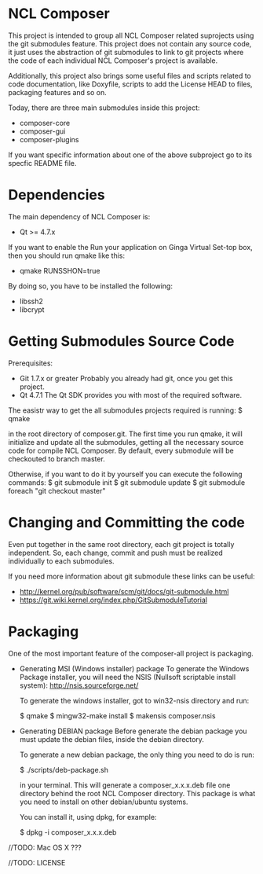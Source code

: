 NCL Composer
============
This project is intended to group all NCL Composer related suprojects using 
the git submodules feature. This project does not contain any source code, it 
just uses the abstraction of git submodules to link to git projects where the 
code of each individual NCL Composer's project is available.

Additionally, this project also brings some useful files and scripts related to
code documentation, like Doxyfile, scripts to add the License HEAD to files,
packaging features and so on.

Today, there are three main submodules inside this project:
  * composer-core
  * composer-gui
  * composer-plugins

If you want specific information about one of the above subproject go to its
specfic README file.

Dependencies
============
The main dependency of NCL Composer is:
  * Qt >= 4.7.x

If you want to enable the Run your application on Ginga Virtual Set-top box,
then you should run qmake like this:
  * qmake RUNSSHON=true

By doing so, you have to be installed the following:
  * libssh2
  * libcrypt

Getting Submodules Source Code
==============================
Prerequisites:
 * Git 1.7.x or greater
    Probably you already had git, once you get this project.
 * Qt 4.7.1
     The Qt SDK provides you with most of the required software.

The easistr way to get the all submodules projects required is running:
  $ qmake

in the root directory of composer.git. The first time you run qmake, it will
initialize and update all the submodules, getting all the necessary source code
for compile NCL Composer. By default, every submodule will be checkouted to
branch master.

Otherwise, if you want to do it by yourself you can execute the following 
commands:
  $ git submodule init
  $ git submodule update
  $ git submodule foreach "git checkout master"

Changing and Committing the code 
================================
Even put together in the same root directory, each git project is totally 
independent. So, each change, commit and push must be realized individually to
each submodules.

If you need more information about git submodule these links can be useful:
  - http://kernel.org/pub/software/scm/git/docs/git-submodule.html
  - https://git.wiki.kernel.org/index.php/GitSubmoduleTutorial

Packaging
=========
One of the most important feature of the composer-all project is packaging.

* Generating MSI (Windows installer) package
  To generate the Windows Package installer, you will need the NSIS (Nullsoft
  scriptable install system): http://nsis.sourceforge.net/

  To generate the windows installer, got to win32-nsis directory and run:

  $ qmake
  $ mingw32-make install
  $ makensis composer.nsis

* Generating DEBIAN package
  Before generate the debian package you must update the debian files, inside 
  the debian directory.

  To generate a new debian package, the only thing you need to do is run:
  
  $ ./scripts/deb-package.sh
  
  in your terminal.
  This will generate a composer_x.x.x.deb file one directory behind the root NCL Composer 
  directory. This package is what you need to install on other debian/ubuntu systems.

  You can install it, using dpkg, for example:

  $ dpkg -i composer_x.x.x.deb

//TODO: Mac OS X ???

//TODO: LICENSE

